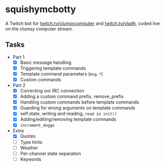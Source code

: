 # squishymcbotty

A Twitch bot for [twitch.tv/clumsycomputer](https://twitch.tv/clumsycomputer)
and [twitch.tv/vladh](https://twitch.tv/vladh), coded live on the clumsy computer stream.

## Tasks

- Part 1
  - [x] Basic message handling
  - [x] Triggering template commands
  - [x] Template command parameters (`msg.*`)
  - [x] Custom commands
- Part 2
  - [x] Correcting our IRC connection
  - [x] Adding a custom command prefix, remove_prefix
  - [x] Handling custom commands before template commands
  - [x] Guarding for wrong arguments on template commands
  - [x] self.state, writing and reading, `read in init()`
  - [x] Adding/editing/removing template commands
  - [x] `increment_doggo`
- Extra
  - [x] Quotes
  - [ ] Type hints
  - [ ] Weather
  - [ ] Per-channel state separation
  - [ ] Keywords
